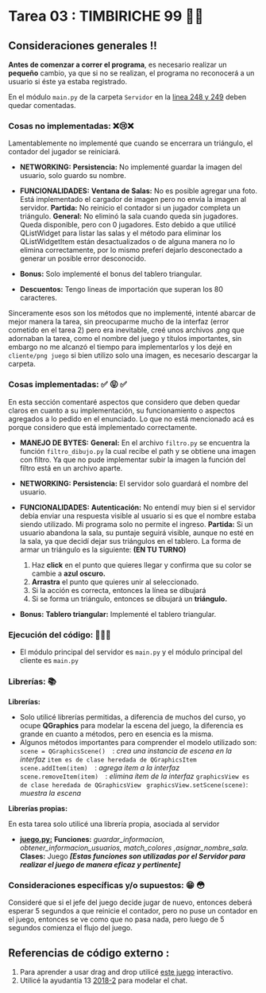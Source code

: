 ﻿# Tarea 03 : TIMBIRICHE 99 :small_red_triangle_down::small_red_triangle:

## Consideraciones generales :bangbang:
**Antes de comenzar a correr el programa**, es necesario realizar un **pequeño** cambio, ya que si no se realizan, el programa no reconocerá a un usuario si éste ya estaba registrado.

En el módulo `main.py` de la carpeta  `Servidor` en la [linea 248 y 249](https://github.com/IIC2233/jitorcas-iic2233-2019-1/blob/03fef9adfadacf062e04f94a821735ba51ffc22f/Tareas/T03/servidor/main.py#L248) deben quedar comentadas. 

### Cosas no implementadas: :x::cry::x:
Lamentablemente no implementé que cuando se encerrara un triángulo, el contador del jugador se reiniciará.

 - **NETWORKING:**
 **Persistencia:** No implementé guardar la imagen del usuario, solo guardo su nombre.
 
  - **FUNCIONALIDADES:**
  **Ventana de Salas:** No es posible agregar una foto. Está implementado el cargador de imagen pero no envía la imagen al servidor. 
   **Partida:** No reinicio el contador si un jugador completa un triángulo.
    **General:** No eliminó la sala cuando queda sin jugadores. Queda disponible, pero con 0 jugadores. Esto debido a que utilicé QListWidget para listar las salas y el método para eliminar los QListWidgetItem están desactualizados o de alguna manera no lo elimina correctamente, por lo mismo preferí dejarlo desconectado a generar un posible error desconocido. 
 - **Bonus:**
 Solo implementé el bonus del tablero triangular.
 - **Descuentos:**
 Tengo lineas de importación que superan los 80 caracteres. 

Sinceramente esos son los métodos que no implementé, intenté abarcar de mejor manera la tarea, sin preocuparme mucho de la interfaz (error cometido en el tarea 2) pero era inevitable, creé unos archivos .png que adornaban la tarea, como el nombre del juego y títulos importantes, sin embargo no me alcanzó el tiempo para implementarlos y los dejé en  `cliente/png juego` si bien utilizo solo una imagen, es necesario descargar la carpeta. 
 
### Cosas implementadas: :white_check_mark: :stuck_out_tongue_closed_eyes: :white_check_mark:
 
 En esta sección comentaré aspectos que considero que deben quedar claros en cuanto a su implementación, su funcionamiento o aspectos agregados a lo pedido en el enunciado. Lo que no está mencionado acá es porque considero que está implementado correctamente. 
  - **MANEJO DE BYTES:**
**General:** En el archivo `filtro.py` se encuentra la función   `filtro_dibujo.py` la cual recibe el path y se obtiene una imagen con filtro. Ya que no pude implementar subir la imagen la función del filtro está en un archivo aparte. 

 - **NETWORKING:**
 **Persistencia:** El servidor solo guardará el nombre del usuario.

 - **FUNCIONALIDADES:**
**Autenticación:**  No entendí muy bien si el servidor debía enviar una respuesta visible al usuario si es que el nombre estaba siendo utilizado. Mi programa solo no permite el ingreso.
   **Partida:** Si un usuario abandona la sala, su puntaje seguirá visible, aunque no esté en la sala, ya que decidí dejar sus triángulos en el tablero.  La forma de armar un triángulo es la siguiente:
   **(EN TU TURNO)**
   1. Haz **click** en el punto que quieres llegar y confirma que su color se cambie a **azul oscuro.**
   2. **Arrastra** el punto que quieres unir al seleccionado.
   3. Si la acción es correcta, entonces la línea se dibujará 
   4. Si se forma un triángulo, entonces se dibujará un **triángulo.**
  
 - **Bonus:**
 **Tablero triangular:** Implementé el tablero triangular.

### Ejecución del código:  :floppy_disk::floppy_disk::floppy_disk:

-   El módulo principal del servidor es  `main.py`  y el módulo principal del cliente es `main.py`

### Librerías: :books: 

**Librerías:**

 - Solo utilicé librerías permitidas,  a diferencia de muchos del curso, yo ocupe **QGraphics** para modelar la escena del juego, la diferencia es grande en cuanto a métodos, pero en esencia es la misma.
 - Algunos métodos importantes para comprender el modelo utilizado son: 
`scene = QGraphicsScene()  `: *crea una instancia de escena en la interfaz*
`item es de clase heredada de QGraphicsItem `
`scene.addItem(item)  `: *agrega item a la interfaz* 
`scene.removeItem(item)  `: *elimina ítem de la interfaz*
` graphicsView es de clase heredada de QGraphicsView `
` graphicsView.setScene(scene)`: *muestra la escena*

 **Librerías propias:**
 
 En esta tarea solo utilicé una librería propia, asociada al servidor 
 
- [**juego.py:**](https://github.com/IIC2233/jitorcas-iic2233-2019-1/blob/4853cbe54ac1c04797f5c0685d5f6a899620cbb4/Tareas/T03/servidor/juego.py#L11) **Funciones:**  *guardar_informacion, obtener_informacion_usuarios, match_colores ,asignar_nombre_sala.*  **Clases:** Juego
***[Estas funciones son utilizadas por el Servidor para realizar el juego de manera eficaz y pertinente]***

### Consideraciones específicas y/o supuestos: :grin: :flushed: 
Consideré que si el jefe del juego decide jugar de nuevo, entonces deberá esperar 5 segundos a que reinicie el contador, pero no puse un contador en el juego, entonces se ve como que no pasa nada, pero luego de 5 segundos comienza el flujo del juego. 

## Referencias de código externo :

 1. Para aprender a usar drag and drop utilicé [este juego](https://github.com/baoboa/pyqt5/blob/master/examples/graphicsview/dragdroprobot/dragdroprobot.py) interactivo. 
 2. Utilicé la ayudantía 13 [2018-2](https://github.com/IIC2233/syllabus-2018-2/blob/a96a11e343c50213a7df1e4cf809fad0ccf6fc6b/Ayudantias/S13%20-%20Networking/Cliente.py#L11) para modelar el chat. 